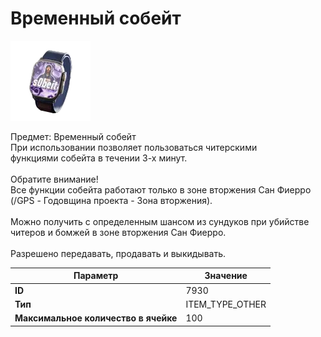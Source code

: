 # Временный собейт

![Item Image](../img/7930.webp?raw=true)

Предмет: Временный собейт<br>При использовании позволяет пользоваться читерскими<br>функциями собейта в течении 3-х минут.<br><br>Обратите внимание!<br>Все функции собейта работают только в зоне вторжения Сан Фиерро<br>(/GPS - Годовщина проекта - Зона вторжения).<br><br>Можно получить с определенным шансом из сундуков при убийстве<br>читеров и бомжей в зоне вторжения Сан Фиерро.<br><br>Разрешено передавать, продавать и выкидывать.


| Параметр | Значение |
|----------|----------|
| **ID** | 7930 |
| **Тип** | ITEM_TYPE_OTHER |
| **Максимальное количество в ячейке** | 100 |

